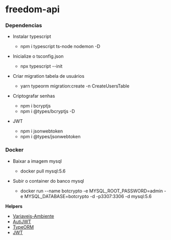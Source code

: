 # freedom-api

### Dependencias

- Instalar typescript

  - npm i typescript ts-node nodemon -D

- Inicialize o tsconfig.json

  - npx typescript --init

- Criar migration tabela de usuários

  - yarn typeorm migration:create -n CreateUsersTable

- Criptografar senhas

  - npm i bcryptjs
  - npm i @types/bcryptjs -D

- JWT
  - npm i jsonwebtoken
  - npm i @types/jsonwebtoken

### Docker

- Baixar a imagem mysql

  - docker pull mysql:5.6

- Subir o container do banco mysql
  - docker run --name botcrypto -e MYSQL_ROOT_PASSWORD=admin -e MYSQL_DATABASE=botcrypto -d -p3307:3306 -d mysql:5.6

**Helpers**

- [Variaveis-Ambiente](https://blog.rocketseat.com.br/variaveis-ambiente-nodejs/)
- [AutiJWT](https://www.youtube.com/watch?v=TjAXBLszCb0)
- [TypeORM](https://typeorm.io/#/)
- [JWT](https://www.npmjs.com/package/jsonwebtoken)
